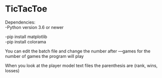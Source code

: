 # TicTacToe

Dependencies:</br>
-Python version 3.6 or newer</br>

-pip install matplotlib</br>
-pip install colorama

You can edit the batch file and change the number after —games for the number of games the program will play

When you look at the player model text files the parenthesis are (rank, wins, losses)
